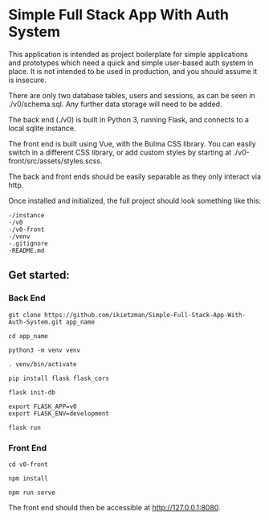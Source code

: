# Simple Full Stack App With Auth System

This application is intended as project boilerplate for simple applications and prototypes which need a quick and simple user-based auth system in place. It is not intended to be used in production, and you should assume it is insecure.

There are only two database tables, users and sessions, as can be seen in ./v0/schema.sql. Any further data storage will need to be added.

The back end (./v0) is built in Python 3, running Flask, and connects to a local sqlite instance.

The front end is built using Vue, with the Bulma CSS library. You can easily switch in a different CSS library, or add custom styles by starting at ./v0-front/src/assets/styles.scss.

The back and front ends should be easily separable as they only interact via http.

Once installed and initialized, the full project should look something like this:

```
-/instance
-/v0
-/v0-front
-/venv
-.gitignore
-README.md
```

## Get started:

### Back End

```
git clone https://github.com/ikietzman/Simple-Full-Stack-App-With-Auth-System.git app_name

cd app_name

python3 -m venv venv

. venv/bin/activate

pip install flask flask_cors

flask init-db

export FLASK_APP=v0
export FLASK_ENV=development

flask run
```

### Front End

```
cd v0-front

npm install

npm run serve
```

The front end should then be accessible at http://127.0.0.1:8080.
